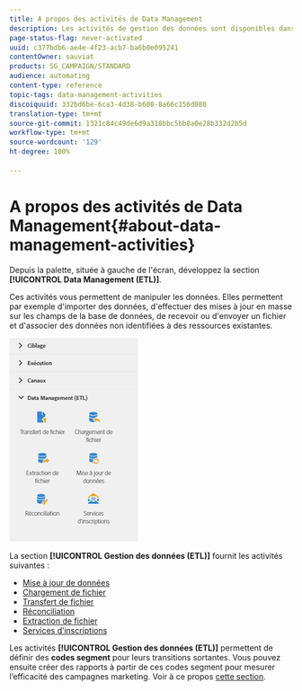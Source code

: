 ```yaml
---
title: A propos des activités de Data Management
description: Les activités de gestion des données sont disponibles dans le côté gauche de l'écran.
page-status-flag: never-activated
uuid: c377bdb6-ae4e-4f23-acb7-ba6b0e095241
contentOwner: sauviat
products: SG_CAMPAIGN/STANDARD
audience: automating
content-type: reference
topic-tags: data-management-activities
discoiquuid: 332bd6be-6ca3-4d38-b608-8a66c156d080
translation-type: tm+mt
source-git-commit: 1321c84c49de6d9a318bbc5bb8a0e28b332d2b5d
workflow-type: tm+mt
source-wordcount: '129'
ht-degree: 100%

---
```



# A propos des activités de Data Management{#about-data-management-activities}

Depuis la palette, située à gauche de l&#39;écran, développez la section **[!UICONTROL Data Management (ETL)]**.

Ces activités vous permettent de manipuler les données. Elles permettent par exemple d&#39;importer des données, d&#39;effectuer des mises à jour en masse sur les champs de la base de données, de recevoir ou d&#39;envoyer un fichier et d&#39;associer des données non identifiées à des ressources existantes.

![](assets/wkf_etl_activities.png)

La section **[!UICONTROL Gestion des données (ETL)]** fournit les activités suivantes :

* [Mise à jour de données](../../automating/using/update-data.md)
* [Chargement de fichier](../../automating/using/load-file.md)
* [Transfert de fichier](../../automating/using/transfer-file.md)
* [Réconciliation](../../automating/using/reconciliation.md)
* [Extraction de fichier](../../automating/using/extract-file.md)
* [Services d’inscriptions](../../automating/using/subscription-services.md)

Les activités **[!UICONTROL Gestion des données (ETL)]** permettent de définir des **codes segment** pour leurs transitions sortantes. Vous pouvez ensuite créer des rapports à partir de ces codes segment pour mesurer l’efficacité des campagnes marketing. Voir à ce propos [cette section](../../reporting/using/creating-a-report-workflow-segment.md).
